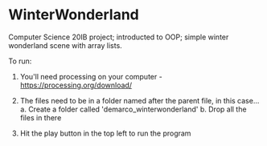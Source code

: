 # WinterWonderland
Computer Science 20IB project; introducted to OOP; simple winter wonderland scene with array lists.

To run: 

1. You'll need processing on your computer - https://processing.org/download/

2. The files need to be in a folder named after the parent file, in this case...
  a. Create a folder called 'demarco_winterwonderland'
  b. Drop all the files in there
  
3. Hit the play button in the top left to run the program
